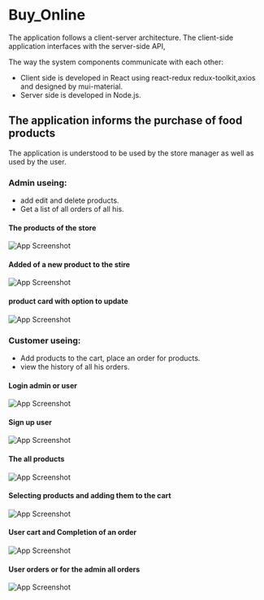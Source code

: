 # Buy_Online
The application follows a client-server architecture.
The client-side application interfaces with the server-side API,


The way the system components communicate with each other:
- Client side is developed in React using react-redux redux-toolkit,axios and designed by mui-material.
- Server side is developed in Node.js.

## The application informs the purchase of food products

The application is understood to be used by the store manager as well as used by the user.
### Admin useing: 
- add edit and delete products.
- Get a list of all orders of all his.

#### The products of the store
![App Screenshot](https://github.com/michal-saslow/buy_online/blob/main/Screenshots/all-product-admin.png)
#### Added of a new product to the stire
![App Screenshot](https://github.com/michal-saslow/buy_online/blob/main/Screenshots/add-product.png)
#### product card with option to update
![App Screenshot](https://github.com/michal-saslow/buy_online/blob/main/Screenshots/update-product.png)

### Customer useing:
- Add products to the cart, place an order for products.
- view the history of all his orders.


#### Login admin or user
![App Screenshot](https://github.com/michal-saslow/buy_online/blob/main/Screenshots/login.png)
#### Sign up user
![App Screenshot](https://github.com/michal-saslow/buy_online/blob/main/Screenshots/signUp.png)
#### The all products
![App Screenshot](https://github.com/michal-saslow/buy_online/blob/main/Screenshots/AllProduct-user.png)
#### Selecting products and adding them to the cart 
![App Screenshot](https://github.com/michal-saslow/buy_online/blob/main/Screenshots/add_cart.png)
#### User cart and Completion of an order
![App Screenshot](https://github.com/michal-saslow/buy_online/blob/main/Screenshots/add-order.png)
#### User orders or for the admin all orders
![App Screenshot](https://github.com/michal-saslow/buy_online/blob/main/Screenshots/order-user.png)
